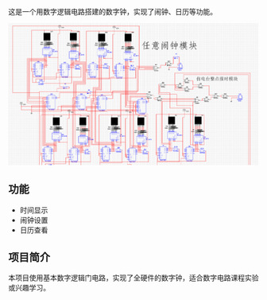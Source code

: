 这是一个用数字逻辑电路搭建的数字钟，实现了闹钟、日历等功能。

![项目截图](https://raw.githubusercontent.com/deng2026/-/main/%E5%B1%8F%E5%B9%95%E6%88%AA%E5%9B%BE%202025-09-13%20000944.png)

## 功能
- 时间显示
- 闹钟设置
- 日历查看

## 项目简介
本项目使用基本数字逻辑门电路，实现了全硬件的数字钟，适合数字电路课程实验或兴趣学习。
